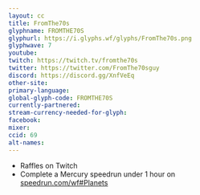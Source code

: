 ```yaml
---
layout: cc
title: FromThe70s
glyphname: FROMTHE70S
glyphurl: https://i.glyphs.wf/glyphs/FromThe70s.png
glyphwave: 7
youtube: 
twitch: https://twitch.tv/fromthe70s
twitter: https://twitter.com/FromThe70sguy
discord: https://discord.gg/XnfVeEq
other-site: 
primary-language: 
global-glyph-code: FROMTHE70S
currently-partnered: 
stream-currency-needed-for-glyph: 
facebook: 
mixer: 
ccid: 69
alt-names: 
---
```

* Raffles on Twitch
* Complete a Mercury speedrun under 1 hour on [speedrun.com/wf#Planets](https://www.speedrun.com/wf#Planets)
